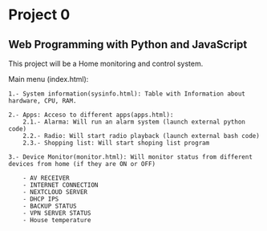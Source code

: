 # Project 0

Web Programming with Python and JavaScript
------------------------------------------

This project will be a Home monitoring and control system.

Main menu (index.html):

	1.- System information(sysinfo.html): Table with Information about hardware, CPU, RAM.
	
	2.- Apps: Acceso to different apps(apps.html):
		2.1.- Alarma: Will run an alarm system (launch external python code)
		2.2.- Radio: Will start radio playback (launch external bash code)
		2.3.- Shopping list: Will start shoping list program 

	3.- Device Monitor(monitor.html): Will monitor status from different devices from home (if they are ON or OFF)
	
		- AV RECEIVER
		- INTERNET CONNECTION
		- NEXTCLOUD SERVER
		- DHCP IPS
		- BACKUP STATUS
		- VPN SERVER STATUS
		- House temperature
		
	
				
